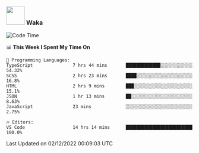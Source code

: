 ### <img src="https://media.giphy.com/media/VgCDAzcKvsR6OM0uWg/giphy.gif" width="50"> Waka

  <!--START_SECTION:waka-->
![Code Time](http://img.shields.io/badge/Code%20Time-1%2C128%20hrs%2057%20mins-blue)

📊 **This Week I Spent My Time On** 

```text
💬 Programming Languages: 
TypeScript               7 hrs 44 mins       █████████████░░░░░░░░░░░░   54.32% 
SCSS                     2 hrs 23 mins       ████░░░░░░░░░░░░░░░░░░░░░   16.8% 
HTML                     2 hrs 9 mins        ███░░░░░░░░░░░░░░░░░░░░░░   15.1% 
JSON                     1 hr 13 mins        ██░░░░░░░░░░░░░░░░░░░░░░░   8.63% 
JavaScript               23 mins             ░░░░░░░░░░░░░░░░░░░░░░░░░   2.75%

🔥 Editors: 
VS Code                  14 hrs 14 mins      █████████████████████████   100.0%

```


 Last Updated on 02/12/2022 00:09:03 UTC
<!--END_SECTION:waka-->
